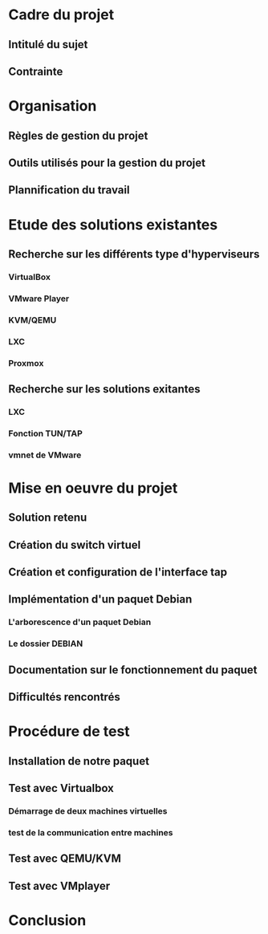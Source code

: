 # Cadre du projet
## Intitulé du sujet
## Contrainte
# Organisation
## Règles de gestion du projet
## Outils utilisés pour la gestion du projet
## Plannification du travail
# Etude des solutions existantes
## Recherche sur les différents type d'hyperviseurs
### VirtualBox
### VMware Player
### KVM/QEMU
### LXC
### Proxmox
## Recherche sur les solutions exitantes
### LXC
### Fonction TUN/TAP
### vmnet de VMware
# Mise en oeuvre du projet
## Solution retenu
## Création du switch virtuel
## Création et configuration de l'interface tap
## Implémentation d'un paquet Debian
### L'arborescence d'un paquet Debian
### Le dossier DEBIAN 
## Documentation sur le fonctionnement du paquet
## Difficultés rencontrés
# Procédure de test
## Installation de notre paquet
## Test avec Virtualbox
### Démarrage de deux machines virtuelles
### test de la communication entre machines
## Test avec QEMU/KVM
## Test avec VMplayer
# Conclusion
